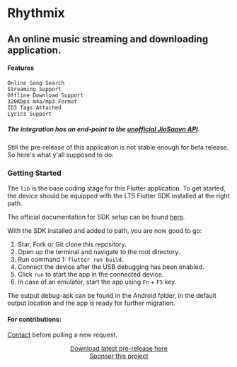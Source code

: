 # Rhythmix
## An online music streaming and downloading application.

#### Features
    Online Song Search
    Streaming Support
    Offline Download Support
    320Kbps m4a/mp3 Format
    ID3 Tags Attached
  	Lyrics Support


##### The integration has an end-point to the [unofficial JioSaavn API](https://github.com/sumitkolhe/jiosaavn-api).
Still the pre-release of this application is not stable enough for beta release. So here's what y'all supposed to do:

### Getting Started

The `lib` is the base coding stage for this Flutter application.
To get started, the device should be equipped with the LTS Flutter SDK installed at the right path.

The official documentation for SDK setup can be found [here](https://flutter.dev/docs/get-started/install).

With the SDK installed and added to path, you are now good to go:

1. Star, Fork or Git clone this repository.
2. Open up the terminal and navigate to the root directory.
3. Run command 1: `flutter run build`.
4. Connect the device after the USB debugging has been enabled.
5. Click `run` to start the app in the connected device.
6. In case of an emulator, start the app using `Fn` + `F5` key.

The output debug-apk can be found in the Android folder, in the default output location and the app is ready for further migration.

#### For contributions: 
[Contact](mailto:sambhavsaxena02@outlook.com) before pulling a new request.
<div align="center"><a href="https://drive.google.com/file/d/1uRbKsD6kl9Jw54mr4CL3_obYg6vl7ZzV/view">Download latest pre-release here</a></div>
<div align="center"><a href="https://www.buymeacoffee.com/sambhavsaxena">Sponser this project</a></div>
